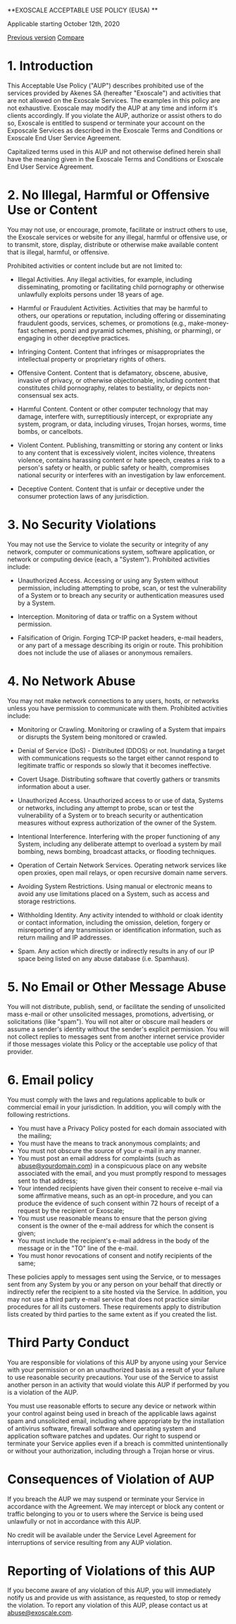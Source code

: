 **EXOSCALE ACCEPTABLE USE POLICY (EUSA) **

Applicable starting October 12th, 2020

[Previous version](https://github.com/exoscale/terms/blob/master/aup-previous.markdown)
[Compare](https://github.com/exoscale/terms/commits/master)

# 1. Introduction

This Acceptable Use Policy ("AUP") describes prohibited use of the
services provided by Akenes SA (hereafter "Exoscale") and activities
that are not allowed on the Exoscale Services. The examples in
this policy are not exhaustive. Exoscale may modify the AUP at any time
and inform it's clients accordingly. If you violate the AUP, authorize
or assist others to do so, Exoscale is entitled to suspend or terminate
your account on the Exposcale Services as described in the
Exoscale Terms and Conditions or Exoscale End User Service Agreement. 

Capitalized terms used in this AUP and not otherwise defined herein shall have the meaning given in the Exoscale Terms and Conditions or Exoscale End User Service Agreement.

# 2. No Illegal, Harmful or Offensive Use or Content

You may not use, or encourage, promote, facilitate or instruct others to
use, the Exoscale services or website for any illegal, harmful or
offensive use, or to transmit, store, display, distribute or otherwise
make available content that is illegal, harmful, or offensive.

Prohibited activities or content include but are not limited to:

-   Illegal Activities. Any illegal activities, for example, including disseminating,
    promoting or facilitating child pornography or otherwise
    unlawfully exploits persons under 18 years of age.

-   Harmful or Fraudulent Activities. Activities that may be harmful to others, our operations or
    reputation, including offering or disseminating fraudulent goods,
    services, schemes, or promotions (e.g., make-money-fast schemes,
    ponzi and pyramid schemes, phishing, or pharming), or engaging in
    other deceptive practices.

-   Infringing Content. Content that infringes or misappropriates the intellectual property
    or proprietary rights of others.

-   Offensive Content. Content that is defamatory, obscene, abusive, invasive of privacy,
    or otherwise objectionable, including content that constitutes
    child pornography, relates to bestiality, or depicts
    non-consensual sex acts.

-   Harmful Content. Content or other computer technology that may damage, interfere
    with, surreptitiously intercept, or expropriate any system,
    program, or data, including viruses, Trojan horses, worms, time
    bombs, or cancelbots.

-   Violent Content. Publishing, transmitting or storing any content or links to any
    content that is excessively violent, incites violence, threatens
    violence, contains harassing content or hate speech, creates a
    risk to a person\'s safety or health, or public safety or health,
    compromises national security or interferes with an investigation
    by law enforcement.

-   Deceptive Content. Content that is unfair or deceptive under the consumer protection
    laws of any jurisdiction.

# 3. No Security Violations

You may not use the Service to violate the security or integrity of any
network, computer or communications system, software application, or
network or computing device (each, a "System"). Prohibited activities
include:

-   Unauthorized Access. Accessing or using any System without permission, including
    attempting to probe, scan, or test the vulnerability of a System
    or to breach any security or authentication measures used by a
    System.

-   Interception. Monitoring of data or traffic on a System without permission.

-   Falsification of Origin. Forging TCP-IP packet headers, e-mail 
    headers, or any part of a message describing its origin or route.
    This prohibition does not include the use of aliases or anonymous 
    remailers.

# 4. No Network Abuse 

You may not make network connections to any users, hosts, or networks
unless you have permission to communicate with them. Prohibited
activities include:

-   Monitoring or Crawling. Monitoring or crawling of a System that impairs or disrupts the
    System being monitored or crawled.

-   Denial of Service (DoS) - Distributed (DDOS) or not. Inundating a target with communications 
    requests so the target either cannot respond to legitimate 
    traffic or responds so slowly that it becomes ineffective.
    
-   Covert Usage. Distributing software that covertly gathers or transmits information about a user.
-   Unauthorized Access. Unauthorized access to or use of data, Systems or networks, including any attempt to probe, scan or test the vulnerability of a System or to breach security or authentication measures without express authorization of the owner of the System.

-   Intentional Interference. Interfering with the proper functioning of any System, including any
    deliberate attempt to overload a system by mail bombing, news
    bombing, broadcast attacks, or flooding techniques.

-   Operation of Certain Network Services. Operating network services like open proxies, open mail relays, or
    open recursive domain name servers.

-   Avoiding System Restrictions. Using manual or electronic means to avoid any use limitations placed
    on a System, such as access and storage restrictions.
    
-   Withholding Identity. Any activity intended to withhold or cloak identity or contact information, including the omission, deletion, forgery or misreporting of any transmission or identification information, such as return mailing and IP addresses.
    
-   Spam. Any action which directly or indirectly results in any 
    of our IP space being listed on any abuse database (i.e. Spamhaus).

# 5. No Email or Other Message Abuse

You will not distribute, publish, send, or facilitate the sending of
unsolicited mass e-mail or other unsolicited messages, promotions,
advertising, or solicitations (like "spam"). You will not alter or
obscure mail headers or assume a sender's identity without the sender's
explicit permission. You will not collect replies to messages sent from
another internet service provider if those messages violate this Policy
or the acceptable use policy of that provider.

# 6. Email policy

You must comply with the laws and regulations applicable to bulk or
commercial email in your jurisdiction. In addition, you will comply with
the following restrictions.

- You must have a Privacy Policy posted for each domain associated with the mailing;
- You must have the means to track anonymous complaints; and
- You must not obscure the source of your e-mail in any manner.
- You must post an email address for complaints (such as abuse@yourdomain.com) in a conspicuous place on any website associated with the email, and you must promptly respond to messages sent to that address;
- Your intended recipients have given their consent to receive e-mail via some affirmative means, such as an opt-in procedure, and you can produce the evidence of such consent within 72 hours of receipt of a request by the recipient or Exoscale;
- You must use reasonable means to ensure that the person giving consent is the owner of the e-mail address for which the consent is given;
- You must include the recipient's e-mail address in the body of the message or in the "TO" line of the e-mail. 
- You must honor revocations of consent and notify recipients of the same;

These policies apply to messages sent using the Service, or to messages sent from any System by you or any person on your behalf that directly or indirectly refer the recipient to a site hosted via the Service. In addition, you may not use a third party e-mail service that does not practice similar procedures for all its customers. These requirements apply to distribution lists created by third parties to the same extent as if you created the list.

# Third Party Conduct

You are responsible for violations of this AUP by anyone using your Service with your permission or on an unauthorized basis as a result of your failure to use reasonable security precautions. Your use of the Service to assist another person in an activity that would violate this AUP if performed by you is a violation of the AUP.

You must use reasonable efforts to secure any device or network within your control against being used in breach of the applicable laws against spam and unsolicited email, including where appropriate by the installation of antivirus software, firewall software and operating system and application software patches and updates. Our right to suspend or terminate your Service applies even if a breach is committed unintentionally or without your authorization, including through a Trojan horse or virus.

# Consequences of Violation of AUP

If you breach the AUP we may suspend or terminate your Service in accordance with the Agreement. We may intercept or block any content or traffic belonging to you or to users where the Service is being used unlawfully or not in accordance with this AUP.

No credit will be available under the Service Level Agreement for interruptions of service resulting from any AUP violation.

# Reporting of Violations of this AUP

If you become aware of any violation of this AUP, you will immediately notify us and provide us with assistance, as requested, to stop or remedy the violation. To report any violation of this AUP, please contact us at abuse@exoscale.com.
